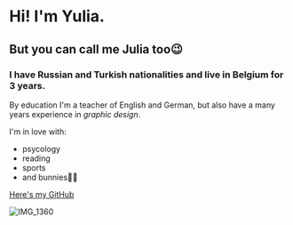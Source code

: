 # Hi! I'm Yulia.
## But you can call me Julia too:wink:

### I have Russian and Turkish nationalities and live in Belgium for 3 years.
By education I'm a teacher of English and German, but also have a many years experience in _graphic design_.

I'm in love with:
* psycology
* reading
* sports
* and bunnies:rabbit::smiley:

[Here's my GitHub](https://github.com/julia-sod)






![IMG_1360](https://user-images.githubusercontent.com/60543858/81572861-0b328000-93a4-11ea-8467-d27a30a61603.JPG)
